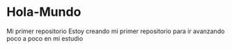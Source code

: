 # Hola-Mundo
Mi primer repositorio
Estoy creando mi primer repositorio para ir avanzando poco a poco en mi estudio
